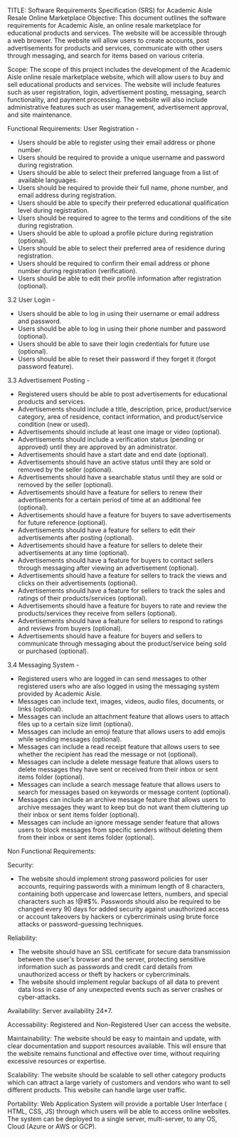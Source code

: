TITLE:
Software Requirements Specification (SRS) for Academic Aisle Resale Online Marketplace
Objective:
This document outlines the software requirements for Academic Aisle, an online resale marketplace for educational products and services. The website will be accessible through a web browser. The website will allow users to create accounts, post advertisements for products and services, communicate with other users through messaging, and search for items based on various criteria.

Scope:
The scope of this project includes the development of the Academic Aisle online resale marketplace website, which will allow users to buy and sell educational products and services. The website will include features such as user registration, login, advertisement posting, messaging, search functionality, and payment processing. The website will also include administrative features such as user management, advertisement approval, and site maintenance.

Functional Requirements:
User Registration -
- Users should be able to register using their email address or phone number.
- Users should be required to provide a unique username and password during registration.
- Users should be able to select their preferred language from a list of available languages.
- Users should be required to provide their full name, phone number, and email address during registration.
- Users should be able to specify their preferred educational qualification level during registration.
- Users should be required to agree to the terms and conditions of the site during registration.
- Users should be able to upload a profile picture during registration (optional).
- Users should be able to select their preferred area of residence during registration.
- Users should be required to confirm their email address or phone number during registration (verification).
- Users should be able to edit their profile information after registration (optional).

3.2 User Login - 
- Users should be able to log in using their username or email address and password.
- Users should be able to log in using their phone number and password (optional).
- Users should be able to save their login credentials for future use (optional).
- Users should be able to reset their password if they forget it (forgot password feature).

3.3 Advertisement Posting -
- Registered users should be able to post advertisements for educational products and services.
- Advertisements should include a title, description, price, product/service category, area of residence, contact information, and product/service condition (new or used).
- Advertisements should include at least one image or video (optional).
- Advertisements should include a verification status (pending or approved) until they are approved by an administrator.
- Advertisements should have a start date and end date (optional).
- Advertisements should have an active status until they are sold or removed by the seller (optional).
- Advertisements should have a searchable status until they are sold or removed by the seller (optional).
- Advertisements should have a feature for sellers to renew their advertisements for a certain period of time at an additional fee (optional).
- Advertisements should have a feature for buyers to save advertisements for future reference (optional).
- Advertisements should have a feature for sellers to edit their advertisements after posting (optional).
- Advertisements should have a feature for sellers to delete their advertisements at any time (optional).
- Advertisements should have a feature for buyers to contact sellers through messaging after viewing an advertisement (optional).
- Advertisements should have a feature for sellers to track the views and clicks on their advertisements (optional).
- Advertisements should have a feature for sellers to track the sales and ratings of their products/services (optional).
- Advertisements should have a feature for buyers to rate and review the products/services they receive from sellers (optional).
- Advertisements should have a feature for sellers to respond to ratings and reviews from buyers (optional).
- Advertisements should have a feature for buyers and sellers to communicate through messaging about the product/service being sold or purchased (optional). 


3.4 Messaging System -
- Registered users who are logged in can send messages to other registered users who are also logged in using the messaging system provided by Academic Aisle.
 - Messages can include text, images, videos, audio files, documents, or links (optional). 
- Messages can include an attachment feature that allows users to attach files up to a certain size limit (optional).
 - Messages can include an emoji feature that allows users to add emojis while sending messages (optional).
 - Messages can include a read receipt feature that allows users to see whether the recipient has read the message or not (optional).
- Messages can include a delete message feature that allows users to delete messages they have sent or received from their inbox or sent items folder (optional).
- Messages can include a search message feature that allows users to search for messages based on keywords or message content (optional). 
- Messages can include an archive message feature that allows users to archive messages they want to keep but do not want them cluttering up their inbox or sent items folder (optional). 
- Messages can include an ignore message sender feature that allows users to block messages from specific senders without deleting them from their inbox or sent items folder (optional). 

Non Functional Requirements:

Security:
- The website should implement strong password policies for user accounts, requiring passwords with a minimum length of 8 characters, containing both uppercase and lowercase letters, numbers, and special characters such as !@#$%. Passwords should also be required to be changed every 90 days for added security against unauthorized access or account takeovers by hackers or cybercriminals using brute force attacks or password-guessing techniques.

Reliability:
- The website should have an SSL certificate for secure data transmission between the user's browser and the server, protecting sensitive information such as passwords and credit card details from unauthorized access or theft by hackers or cybercriminals.
- The website should implement regular backups of all data to prevent data loss in case of any unexpected events such as server crashes or cyber-attacks.

Availability:
Server availability 24*7.

Accessability:
Registered and Non-Registered User can access the website.

Maintainability:
The website should be easy to maintain and update, with clear documentation and support resources available. This will ensure that the website remains functional and effective over time, without requiring excessive resources or expertise.

Scalability:
The website should be scalable to sell other category products which can attract a large variety of customers and vendors who want to sell different products. This website can handle large user traffic.

Portability:
Web Application System will provide a portable User Interface ( HTML, CSS, JS) through which users will be able to access online websites. The system can be deployed to a single server, multi-server, to any OS, Cloud (Azure or AWS or GCP).

